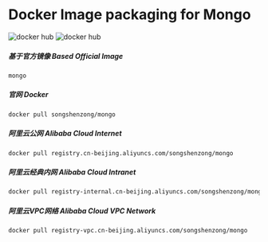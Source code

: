 # Docker Image packaging for Mongo

![docker hub](https://img.shields.io/docker/pulls/songshenzong/mongo.svg?style=flat-square)
![docker hub](https://img.shields.io/docker/stars/songshenzong/mongo.svg?style=flat-square)

##### 基于官方镜像 Based Official Image

```bash
mongo
```



##### 官网 Docker

```bash
docker pull songshenzong/mongo
```



##### 阿里云公网 Alibaba Cloud Internet

```bash
docker pull registry.cn-beijing.aliyuncs.com/songshenzong/mongo
```


##### 阿里云经典内网 Alibaba Cloud Intranet

```bash
docker pull registry-internal.cn-beijing.aliyuncs.com/songshenzong/mongo
```



##### 阿里云VPC网络 Alibaba Cloud VPC Network

```bash
docker pull registry-vpc.cn-beijing.aliyuncs.com/songshenzong/mongo
```
